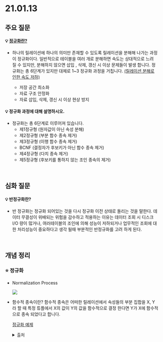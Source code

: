 
# 21.01.13

  

## 주요 질문

  
#### 💡 [정규화란?](#-정규화)

* 하나의 릴레이션에 하나의 의미만 존재할 수 있도록 릴레이션을 분해해 나가는 과정이 정규화이다. 일반적으로 테이블을 여러 개로 분해하면 속도는 상대적으로 느려 질 수 있지만, 분해하지 않으면 삽입 , 삭제, 갱신 시 이상 문제들이 발생 합니다. 정규화는 총 6단계가 있지만 대체로 1~3 정규화 과정을 거칩니다. <U>(릴레이션 분해로 인한 속도 저하)</U>

   -	저장 공간 최소화
   -	자료 구조 안정화
   -	자료 삽입, 삭제, 갱신 시 이상 현상 방지

#### 💡 정규화 과정에 대해 설명하시오.
   
   * 정규화는 총 6단계로 이루어져 있습니다.
     * 제1정규형 (원자값이 아닌 속성 분해)
     * 제2정규형 (부분 함수 종속 제거)
     * 제3정규형 (이행 함수 종속 제거)
     * BCNF (결정자가 후보키가 아닌 함수 종속 제거)
     * 제4정규형 (다치 종속 제거)
     * 제5정규형 (후보키를 통하지 않는 조인 종속의 제거)

<br/>

## 심화 질문

#### 💡 반정규화란?
   * 반 정규화는 정규화 되어있는 것을 다시 정규화 이전 상태로 돌리는 것을 말한다.
   데이터 무결성이 위배되는 위험을 감수하고 적용하는 이유는 데이터 조회 시 디스크 I/O 량이 많거나, 여러테이블의 조인에 의해 성능이 저하되거나 업무적인 조회에 대한 처리성능이 중요하다고 생각 될때 부분적인 반정규화를 고려 하게 된다.


  
<br/>

## 개념 정리

### ⭐ 정규화

* Normalization Process
  <p><img src="https://lh5.googleusercontent.com/X2JVceWxlv6riqnnuW1HkvLWiN3HZCvnnqZF72wa6wFPRqbIgBtP6HTnu9qScwKM2PGRdV1Vy5BpE3Pr7CI_4R0qx9YNOqBU95KjcPJNN7fh3EKctifnlhIUzzZqd8PnNM_oKKAe"></p>

 * 함수적 종속이란?
   함수적 종속은 어떠한 릴레이션에서 속성들의 부분 집합을 X, Y라 할 때 특정 튜플에서 X의 값이 Y의 값을 함수적으로 결정 한다면 Y가 X에 함수적으로 종속 되었다고 합니다.



   [정규화 예제](https://3months.tistory.com/193)

   <details  markdown="1">

   <summary>출처</summary>

   <!--summary 아래 빈칸 공백 두고 내용을 적는공간-->

   https://nirsa.tistory.com/107 <br/>
   https://wkdtjsgur100.github.io/database-normalization/<br/>
   https://3months.tistory.com/193<br/>
  https://zzozzomin08.tistory.com/12

   </details>
<br/>


  
